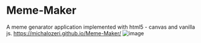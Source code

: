 # Meme-Maker
A meme genarator application implemented with html5 - canvas and vanilla js.
https://michalozeri.github.io/Meme-Maker/
![image](https://user-images.githubusercontent.com/83285714/160108364-5a7d357c-a713-4bf2-8faa-dd839bc2ddd5.png)

